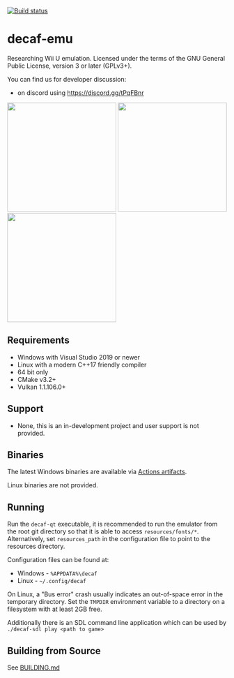 [![Build status](https://github.com/decaf-emu/decaf-emu/workflows/C%2FC%2B%2B%20CI/badge.svg)](https://github.com/decaf-emu/decaf-emu/actions?workflow=C%2FC%2B%2B+CI)

# decaf-emu
Researching Wii U emulation. Licensed under the terms of the GNU General Public License, version 3 or later (GPLv3+).

You can find us for developer discussion:
- on discord using https://discord.gg/tPqFBnr

<p float="left">
  <img src="https://user-images.githubusercontent.com/1302758/147675484-c0308d89-55a9-4927-8665-1826ee5d4771.png" width="250" />
  <img src="https://user-images.githubusercontent.com/1302758/147674695-d8baf6ac-87e2-487c-8358-ef1588c5e5bf.png" width="250" />
  <img src="https://user-images.githubusercontent.com/1302758/147674704-17767241-e0b4-497e-8841-aa968d14c8e3.png" width="250" />
</p>

## Requirements
- Windows with Visual Studio 2019 or newer
- Linux with a modern C++17 friendly compiler
- 64 bit only
- CMake v3.2+
- Vulkan 1.1.106.0+

## Support
- None, this is an in-development project and user support is not provided.

## Binaries
The latest Windows binaries are available via [Actions artifacts](https://github.com/decaf-emu/decaf-emu/actions?query=branch%3Amaster+is%3Asuccess).

Linux binaries are not provided.

## Running

Run the `decaf-qt` executable, it is recommended to run the emulator from the root git directory so that it is able to access `resources/fonts/*`.  Alternatively, set `resources_path` in the configuration file to point to the resources directory.

Configuration files can be found at:
- Windows - `%APPDATA%\decaf`
- Linux - `~/.config/decaf`

On Linux, a "Bus error" crash usually indicates an out-of-space error in the temporary directory.  Set the `TMPDIR` environment variable to a directory on a filesystem with at least 2GB free.

Additionally there is an SDL command line application which can be used by `./decaf-sdl play <path to game>`

## Building from Source

See [BUILDING.md](BUILDING.md)
